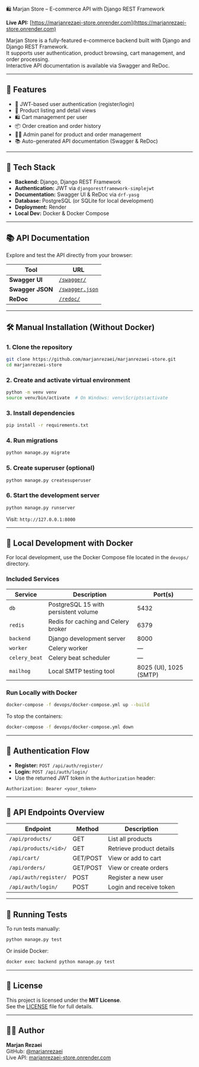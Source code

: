 🛍️ Marjan Store – E-commerce API with Django REST Framework

**Live API:** [https://marjanrezaei-store.onrender.com](https://marjanrezaei-store.onrender.com)

Marjan Store is a fully-featured e-commerce backend built with Django and Django REST Framework.  
It supports user authentication, product browsing, cart management, and order processing.  
Interactive API documentation is available via Swagger and ReDoc.

---

## 🚀 Features

- 🔐 JWT-based user authentication (register/login)
- 🛒 Product listing and detail views
- 🛍️ Cart management per user
- 📦 Order creation and order history
- 🧑‍💼 Admin panel for product and order management
- 📚 Auto-generated API documentation (Swagger & ReDoc)

---

## 🧰 Tech Stack

- **Backend:** Django, Django REST Framework  
- **Authentication:** JWT via `djangorestframework-simplejwt`  
- **Documentation:** Swagger UI & ReDoc via `drf-yasg`  
- **Database:** PostgreSQL (or SQLite for local development)  
- **Deployment:** Render  
- **Local Dev:** Docker & Docker Compose

---

## 📚 API Documentation

Explore and test the API directly from your browser:

| Tool           | URL                                                                 |
|----------------|----------------------------------------------------------------------|
| **Swagger UI** | [`/swagger/`](https://marjanrezaei-store.onrender.com/swagger/)     |
| **Swagger JSON** | [`/swagger.json`](https://marjanrezaei-store.onrender.com/swagger.json) |
| **ReDoc**      | [`/redoc/`](https://marjanrezaei-store.onrender.com/redoc/)         |

---

## 🛠️ Manual Installation (Without Docker)

### 1. Clone the repository
```bash
git clone https://github.com/marjanrezaei/marjanrezaei-store.git
cd marjanrezaei-store
```

### 2. Create and activate virtual environment
```bash
python -m venv venv
source venv/bin/activate  # On Windows: venv\Scripts\activate
```

### 3. Install dependencies
```bash
pip install -r requirements.txt
```

### 4. Run migrations
```bash
python manage.py migrate
```

### 5. Create superuser (optional)
```bash
python manage.py createsuperuser
```

### 6. Start the development server
```bash
python manage.py runserver
```

Visit: `http://127.0.0.1:8000`

---

## 🐳 Local Development with Docker

For local development, use the Docker Compose file located in the `devops/` directory.

### Included Services

| Service       | Description                          | Port(s)     |
|---------------|--------------------------------------|-------------|
| `db`          | PostgreSQL 15 with persistent volume | 5432        |
| `redis`       | Redis for caching and Celery broker  | 6379        |
| `backend`     | Django development server            | 8000        |
| `worker`      | Celery worker                        | —           |
| `celery_beat` | Celery beat scheduler                | —           |
| `mailhog`     | Local SMTP testing tool              | 8025 (UI), 1025 (SMTP) |

### Run Locally with Docker

```bash
docker-compose -f devops/docker-compose.yml up --build
```

To stop the containers:

```bash
docker-compose -f devops/docker-compose.yml down
```

---

## 🔐 Authentication Flow

- **Register:** `POST /api/auth/register/`  
- **Login:** `POST /api/auth/login/`  
- Use the returned JWT token in the `Authorization` header:

```http
Authorization: Bearer <your_token>
```

---

## 📡 API Endpoints Overview

| Endpoint                  | Method     | Description             |
|---------------------------|------------|-------------------------|
| `/api/products/`          | GET        | List all products       |
| `/api/products/<id>/`     | GET        | Retrieve product details|
| `/api/cart/`              | GET/POST   | View or add to cart     |
| `/api/orders/`            | GET/POST   | View or create orders   |
| `/api/auth/register/`     | POST       | Register a new user     |
| `/api/auth/login/`        | POST       | Login and receive token |

---

## 🧪 Running Tests

To run tests manually:

```bash
python manage.py test
```

Or inside Docker:

```bash
docker exec backend python manage.py test
```

---

## 📄 License

This project is licensed under the **MIT License**.  
See the [LICENSE](LICENSE) file for full details.

---

## 👩‍💻 Author

**Marjan Rezaei**  
GitHub: [@marjanrezaei](https://github.com/marjanrezaei)  
Live API: [marjanrezaei-store.onrender.com](https://marjanrezaei-store.onrender.com)
